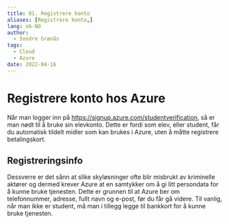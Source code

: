 ```yaml
---
title: 01. Registrere konto
aliases: [Registrere konto,]
lang: nb-NO
author:
  - Sondre Grønås
tags:
  - Cloud
  - Azure
date: 2022-04-16
---
```

# Registrere konto hos Azure
Når man logger inn på https://signup.azure.com/studentverification, så er man nødt til å bruke sin elevkonto. Dette er fordi som elev, eller student, får du automatisk tildelt midler som kan brukes i Azure, uten å måtte registrere betalingskort.

## Registreringsinfo
Dessverre er det sånn at slike skyløsninger ofte blir misbrukt av kriminelle aktører og dermed krever Azure at en samtykker om å gi litt persondata for å kunne bruke tjenesten. Dette er grunnen til at Azure ber om telefonnummer, adresse, fullt navn og e-post, før du får gå videre. Til vanlig, når man ikke er student, må man i tillegg legge til bankkort for å kunne bruke tjenesten.